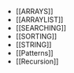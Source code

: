 
- [[ARRAYS]]
- [[ARRAYLIST]]
- [[SEARCHING]]
- [[SORTING]]
- [[STRING]]
- [[Patterns]]
- [[Recursion]]